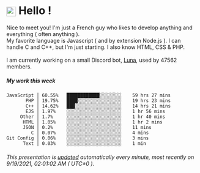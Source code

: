 # <img src="https://64.media.tumblr.com/a77fe63f35eafbe14be38765babf1cb2/ec4eb63d77592970-8f/s1280x1920/cb3343c17d8b4e6010ca747520d078d3dba9ac25.gif" style="vertical-align:middle" width="25px"> Hello !
Nice to meet you! I'm just a French guy who likes to develop anything and everything ( often anything ). <br/>My favorite language is Javascript ( and by extension Node.js ). I can handle C and C++, but I'm just starting. I also know HTML, CSS & PHP.<br/><br/>
I am currently working on a small Discord bot, [Luna](https://github.com/Asgarrrr/Luna), used by 47562 members.<br/>
##### My work this week<br/>
```
JavaScript │ 60.55%   ████████████░░░░░░░░    59 hrs 27 mins
       PHP │ 19.75%   ████░░░░░░░░░░░░░░░░    19 hrs 23 mins
       C++ │ 14.62%   ███░░░░░░░░░░░░░░░░░    14 hrs 21 mins
       EJS │ 1.97%    ░░░░░░░░░░░░░░░░░░░░    1 hr 56 mins
     Other │ 1.7%     ░░░░░░░░░░░░░░░░░░░░    1 hr 40 mins
      HTML │ 1.05%    ░░░░░░░░░░░░░░░░░░░░    1 hr 2 mins
      JSON │ 0.2%     ░░░░░░░░░░░░░░░░░░░░    11 mins
         C │ 0.07%    ░░░░░░░░░░░░░░░░░░░░    4 mins
Git Config │ 0.06%    ░░░░░░░░░░░░░░░░░░░░    3 mins
      Text │ 0.03%    ░░░░░░░░░░░░░░░░░░░░    1 min
```
###### This presentation is [updated](https://github.com/Asgarrrr) automatically every minute, most recently on 9/19/2021, 02:01:02 AM ( UTC±0 ).